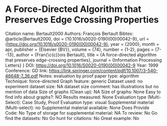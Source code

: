 # A Force-Directed Algorithm that Preserves Edge Crossing Properties

Citation name: Bertault2000
Authors: François Bertault
Bibtex: @article{Bertault2000,
doi = {10.1016/s0020-0190(00)00042-9},
url = {https://doi.org/10.1016/s0020-0190(00)00042-9},
year = {2000},
month = apr,
publisher = {Elsevier {BV}},
volume = {74},
number = {1-2},
pages = {7--13},
author = {Fran{\c{c}}ois Bertault},
title = {A force-directed algorithm that preserves edge-crossing properties},
journal = {Information Processing Letters}
}
DOI: https://doi.org/10.1016/S0020-0190(00)00042-9
Year: 1999
Conference: GD
link: https://link.springer.com/content/pdf/10.1007/3-540-46648-7_36.pdf
Notes: evaluation by proof
paper type: algorithm
Technique: force-directed
Graph feature: generic
Dataset used: no experiment
dataset size: NA
dataset size comment: has illustrations but no mention of data
Size of graphs (Clean up): NA
Size of graphs: None
Easy to find info about graphs?: NO
Results measured: None
Evaluation type (Multi-Select): Case Study, Proof
Evaluation type: visual
Supplemental material (Multi-select): no
Supplemental material available: None
Does Provide Code: No
Type of storage for supplemental material: NA
To review: No
Go find the datasets: No
Go hunt for citations: No
Great example: No
